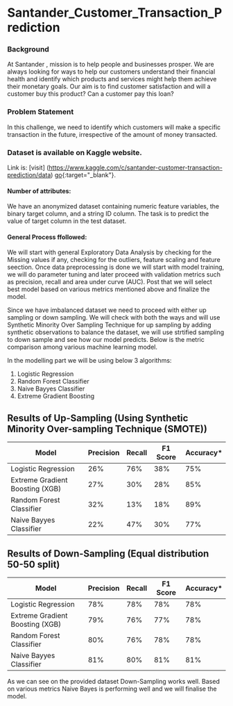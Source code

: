 # Santander_Customer_Transaction_Prediction

### Background
At Santander , mission is to help people and businesses prosper. We are always looking for ways to help our customers understand their financial health and identify which products and services might help them achieve their monetary goals.
Our aim is to find customer satisfaction and will a customer buy this product? Can a customer pay this loan?

### Problem Statement
In this challenge, we need to identify which customers will make a specific transaction in the future, irrespective of the amount of money transacted.

### Dataset is available on Kaggle website. 
Link is: [visit] (https://www.kaggle.com/c/santander-customer-transaction-prediction/data)
[go](http://stackoverflow.com){:target="_blank"}.

#### Number of attributes:
We have an anonymized dataset containing numeric feature variables, the binary target column, and a string ID column. The task is to predict the value of target column in the test dataset. 

#### General Process ffollowed:
We will start with general Exploratory Data Analysis by checking for the Missing values if any, checking for the outliers, feature scaling and feature seection. Once data preprocessing is done we will start with model training, we will do parameter tuning and later proceed with validation metrics such as precision, recall and area under curve (AUC). Post that we will select best model based on various metrics mentioned above and finalize the model.

Since we have imbalanced dataset we need to proceed with either up sampling or down sampling. We will check with both the ways and will use Synthetic Minority Over Sampling Technique for up sampling by adding synthetic observations to balance the dataset, we will use strtified sampling to down sample and see how our model predicts. Below is the metric comparison among various machine learning model.

In the modelling part we will be using below 3 algorithms:
1. Logistic Regression
2. Random Forest Classifier
3. Naive Bayyes Classifier
4. Extreme Gradient Boosting

## Results of Up-Sampling (Using Synthetic Minority Over-sampling Technique (SMOTE))
|Model | Precision | Recall |F1 Score | Accuracy* |
|---|---|---|---|---|
|Logistic Regression | 26% | 76% | 38% | 75% |
|Extreme Gradient Boosting (XGB) | 27% | 30% | 28% | 85% |
|Random Forest Classifier | 32% | 13% | 18% | 89% |
|Naive Bayyes Classifier | 22% | 47% | 30% | 77% |

## Results of Down-Sampling (Equal distribution 50-50 split)
|Model | Precision | Recall |F1 Score | Accuracy* |
|---|---|---|---|---|
|Logistic Regression | 78% | 78% | 78% | 78% |
|Extreme Gradient Boosting (XGB) | 79% | 76% | 77% | 78% |
|Random Forest Classifier | 80% | 76% | 78% | 78% |
|Naive Bayyes Classifier | 81% | 80% | 81% | 81% |

As we can see on the provided dataset Down-Sampling works well. Based on various metrics Naive Bayes is performing well and we will finalise the model.
